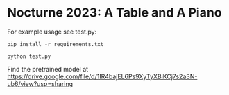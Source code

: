 # Nocturne 2023: A Table and A Piano

For example usage see test.py:

```
pip install -r requirements.txt

python test.py
```

Find the pretrained model at https://drive.google.com/file/d/1IR4bajEL6Ps9XyTyXBiKCj7s2a3N-ub6/view?usp=sharing